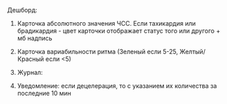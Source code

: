 Дешборд:
1. Карточка абсолютного значения ЧСС. Если тахикардия или брадикардия - цвет карточки отображает статус того или другого + мб надпись
2. Карточка вариабильности ритма (Зеленый если 5-25, Желтый/Красный если <5)

3. Журнал: 

4. Уведомление: если децелерация, то с указанием их количества за последние 10 мин